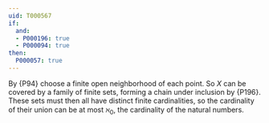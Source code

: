 ```yaml
---
uid: T000567
if:
  and:
  - P000196: true
  - P000094: true
then:
  P000057: true
---
```

By {P94} choose a finite open neighborhood of each point. So $X$ can be covered by a family of finite sets, forming a chain under inclusion by {P196}. These sets must then all have distinct finite cardinalities, so the cardinality of their union can be at most $\aleph_0$, the cardinality of the natural numbers.
